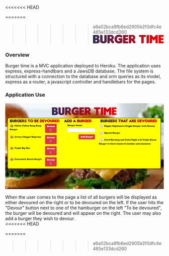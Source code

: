 <<<<<<< HEAD

=======
>>>>>>> a6a02bca9fb6ed2905b2f0dfc4e465e133dcd260
![Burger Time](public/assets/images/burgertime.png)

### Overview

Burger time is a MVC application deployed to Heroku.  The application uses express, express-handlbars and a JawsDB database.  The file system is structured with a connection to the database and orm queries as its model, express as a router, a javascript controller and handlebars for the pages.  

### Application Use

![Burger Time App](public/assets/images/burgertime.jpg)

When the user comes to the page a list of all burgers will be displayed as either devoured on the right or to be devoured on the left.  If the user hits the "Devour" button next to one of the hamburger on the left "To be devoured", the burger will be devoured and will appear on the right.  The user may also add a burger they wish to devour.  
<<<<<<< HEAD

=======
>>>>>>> a6a02bca9fb6ed2905b2f0dfc4e465e133dcd260
